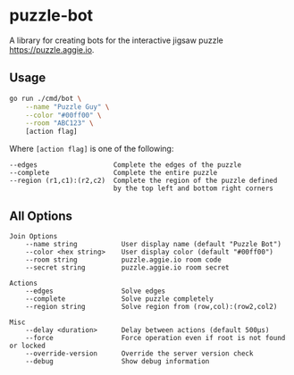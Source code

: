 # puzzle-bot

A library for creating bots for the interactive jigsaw puzzle https://puzzle.aggie.io.

## Usage

```bash
go run ./cmd/bot \
    --name "Puzzle Guy" \
    --color "#00ff00" \
    --room "ABC123" \
    [action flag]
```

Where `[action flag]` is one of the following:
```
--edges                   Complete the edges of the puzzle
--complete                Complete the entire puzzle
--region (r1,c1):(r2,c2)  Complete the region of the puzzle defined 
                          by the top left and bottom right corners
```

## All Options
```
Join Options
    --name string           User display name (default "Puzzle Bot")
    --color <hex string>    User display color (default "#00ff00")
    --room string           puzzle.aggie.io room code
    --secret string         puzzle.aggie.io room secret
    
Actions
    --edges                 Solve edges
    --complete              Solve puzzle completely
    --region string         Solve region from (row,col):(row2,col2)

Misc
    --delay <duration>      Delay between actions (default 500µs)
    --force                 Force operation even if root is not found or locked
    --override-version      Override the server version check
    --debug                 Show debug information
```